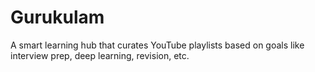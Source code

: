 # Gurukulam

A smart learning hub that curates YouTube playlists based on goals like interview prep, deep learning, revision, etc.